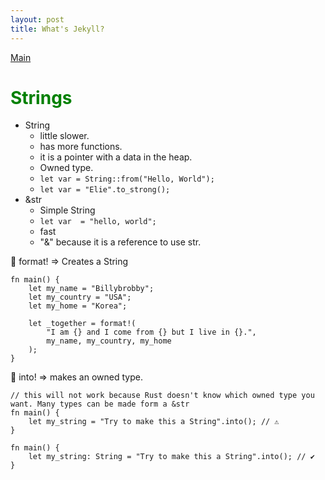 ```yaml
---
layout: post
title: What's Jekyll?
---
```


[Main](index.md)

# <font color="green"> Strings </font>

- String
  - little slower.
  - has more functions.
  - it is a pointer with a data in the heap.
  - Owned type.
  - `let var = String::from("Hello, World");`
  - `let var = "Elie".to_strong();`
- &str
  - Simple String
  - `let var  = "hello, world";`
  - fast
  - "&" because it is a reference to use str.

🚀 format! => Creates a String

```
fn main() {
    let my_name = "Billybrobby";
    let my_country = "USA";
    let my_home = "Korea";

    let _together = format!(
        "I am {} and I come from {} but I live in {}.",
        my_name, my_country, my_home
    );
}
```

🚀 into! => makes an owned type.

```
// this will not work because Rust doesn't know which owned type you want. Many types can be made form a &str
fn main() {
    let my_string = "Try to make this a String".into(); // ⚠️
}
```

```
fn main() {
    let my_string: String = "Try to make this a String".into(); // ✔️
}
```
